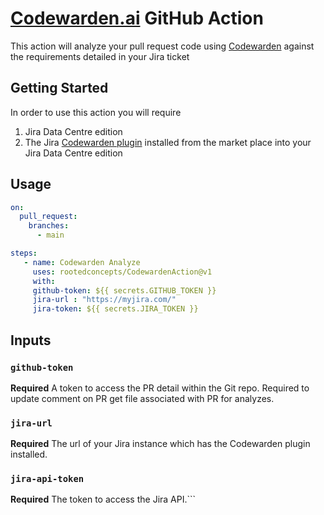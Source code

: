 # [Codewarden.ai](https://codewarden.ai) GitHub Action

This action will analyze your pull request code using [Codewarden](https://codewarden.ai) against the requirements detailed in your Jira ticket


## Getting Started

In order to use this action you will require

1. Jira Data Centre edition
2. The Jira [Codewarden plugin](https://marketplace.atlassian.com/) installed from the market place into your Jira Data Centre edition


## Usage

```yaml
on:
  pull_request:
    branches:
      - main

steps:
   - name: Codewarden Analyze
     uses: rootedconcepts/CodewardenAction@v1
     with:
     github-token: ${{ secrets.GITHUB_TOKEN }}
     jira-url : "https://myjira.com/"
     jira-token: ${{ secrets.JIRA_TOKEN }}
```

## Inputs   

### `github-token`

**Required** A token to access the PR detail within the Git repo. Required to update comment on PR get file associated with PR for analyzes.

### `jira-url`

**Required** The url of your Jira instance which has the Codewarden plugin installed.

### `jira-api-token`

**Required** The token to access the Jira API.```
